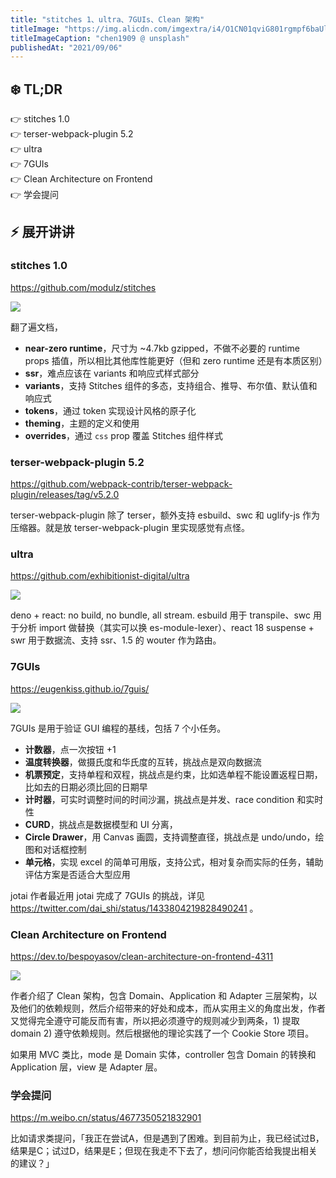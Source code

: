 ```yaml
---
title: "stitches 1、ultra、7GUIs、Clean 架构"
titleImage: "https://img.alicdn.com/imgextra/i4/O1CN01qviG801rgmpf6baUl_!!6000000005661-0-tps-1920-824.jpg"
titleImageCaption: "chen1909 @ unsplash"
publishedAt: "2021/09/06"
---
```


## ❄️ TL;DR

👉 stitches 1.0<br />
👉 terser-webpack-plugin 5.2<br />
👉 ultra<br />
👉 7GUIs<br />
👉 Clean Architecture on Frontend<br />
👉 学会提问<br />

## ⚡ 展开讲讲

### stitches 1.0
https://github.com/modulz/stitches

![](https://img.alicdn.com/imgextra/i2/O1CN01yEyvF721zEwhnoOoN_!!6000000007055-2-tps-1460-730.png)

翻了遍文档，

* **near-zero runtime**，尺寸为 ~4.7kb gzipped，不做不必要的 runtime props 插值，所以相比其他库性能更好（但和 zero runtime 还是有本质区别）
* **ssr**，难点应该在 variants 和响应式样式部分
* **variants**，支持 Stitches 组件的多态，支持组合、推导、布尔值、默认值和响应式
* **tokens**，通过 token 实现设计风格的原子化
* **theming**，主题的定义和使用
* **overrides**，通过 `css` prop 覆盖 Stitches 组件样式

### terser-webpack-plugin 5.2
https://github.com/webpack-contrib/terser-webpack-plugin/releases/tag/v5.2.0

terser-webpack-plugin 除了 terser，额外支持 esbuild、swc 和 uglify-js 作为压缩器。就是放 terser-webpack-plugin 里实现感觉有点怪。

### ultra
https://github.com/exhibitionist-digital/ultra

![](https://img.alicdn.com/imgextra/i1/O1CN01RHa2Qf1tKSlAxPdqx_!!6000000005883-2-tps-440-440.png)

deno + react: no build, no bundle, all stream. esbuild 用于 transpile、swc 用于分析 import 做替换（其实可以换 es-module-lexer）、react 18 suspense + swr 用于数据流、支持 ssr、1.5 的 wouter 作为路由。

### 7GUIs
https://eugenkiss.github.io/7guis/

![](https://img.alicdn.com/imgextra/i1/O1CN01aOSuoq29YguklCRW3_!!6000000008080-2-tps-404-257.png)

7GUIs 是用于验证 GUI 编程的基线，包括 7 个小任务。

* **计数器**，点一次按钮 +1
* **温度转换器**，做摄氏度和华氏度的互转，挑战点是双向数据流
* **机票预定**，支持单程和双程，挑战点是约束，比如选单程不能设置返程日期，比如去的日期必须比回的日期早
* **计时器**，可实时调整时间的时间沙漏，挑战点是并发、race condition 和实时性
* **CURD**，挑战点是数据模型和 UI 分离，
* **Circle Drawer**，用 Canvas 画圆，支持调整直径，挑战点是 undo/undo，绘图和对话框控制
* **单元格**，实现 excel 的简单可用版，支持公式，相对复杂而实际的任务，辅助评估方案是否适合大型应用

jotai 作者最近用 jotai 完成了 7GUIs 的挑战，详见 https://twitter.com/dai_shi/status/1433804219828490241 。

### Clean Architecture on Frontend
https://dev.to/bespoyasov/clean-architecture-on-frontend-4311

![](https://img.alicdn.com/imgextra/i3/O1CN01OojvZt1xKhQNa0HIy_!!6000000006425-2-tps-772-567.png)

作者介绍了 Clean 架构，包含 Domain、Application 和 Adapter 三层架构，以及他们的依赖规则，然后介绍带来的好处和成本，而从实用主义的角度出发，作者又觉得完全遵守可能反而有害，所以把必须遵守的规则减少到两条，1) 提取 domain 2) 遵守依赖规则。然后根据他的理论实践了一个 Cookie Store 项目。

如果用 MVC 类比，mode 是 Domain 实体，controller 包含 Domain 的转换和 Application 层，view 是 Adapter 层。

### 学会提问
https://m.weibo.cn/status/4677350521832901

比如请求类提问，「我正在尝试A，但是遇到了困难。到目前为止，我已经试过B，结果是C；试过D，结果是E；但现在我走不下去了，想问问你能否给我提出相关的建议？」

